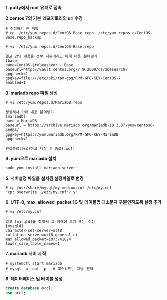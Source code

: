 **1. putty에서 root 유져로 접속**
&nbsp;

**2.centos 7의 기본 레포지토리의 url 수정**
```shell
# 수정하기 전 백업
# cp  /etc/yum.repos.d/CentOS-Base.repo  /etc/yum.repos.d/CentOS-Base.repo_backup

# vi  /etc/yum.repos.d/CentOS-Base.repo

열고 안의 내용을 전부 지워버리고 아래 내용 붙여넣기
[base]
name=CentOS-$releasever - Base
baseurl=http://vault.centos.org/7.9.2009/os/$basearch/
gpgcheck=1
gpgkey=file:///etc/pki/rpm-gpg/RPM-GPG-KEY-CentOS-7
enabled=1
```

**3. mariadb repo 파일 생성**
```shell
# vi /etc/yum.repos.d/MariaDB.repo

생성해서 아래 내용 붙여넣기
[mariadb] 
name = MariaDB 
baseurl = https://archive.mariadb.org/mariadb-10.3.37/yum/centos6-amd64/
gpgkey=https://yum.mariadb.org/RPM-GPG-KEY-MariaDB 
gpgcheck=1

편집종료(esc)하고 저장 후 종료(:wq!)
```

**4. yum으로 mariadb 설치**
```shell
sudo yum install mariadb-server
```

**5. 서버설정 파일을 설치된 설정파일로 변경**
```shell
# cp /usr/share/mysql/my-medium.cnf /etc/my.cnf
"cp: overwrite `/etc/my.cnf'? y"
```

**6. UTF-8, max_allowed_packet 1G 및 테이블명 대소문자 구분안하도록 설정 추가**
```shell
# vi /etc/my.cnf

열고 [mysqld]를 찾아서 그 아래에 추가 또는 수정
[mysqld]
character-set-server=utf8
collation-server=utf8_general_ci
max_allowed_packet=1073741824
lower_case_table_names=1
```

**7. mariadb 서버 시작**
```shell
# systemctl start mariadb
# mysql -u root -p   # 패스워드는 그냥 엔터
```

**8. 데이터베이스 및 테이블 생성**
```sql
create database orcl;
use orcl;
```





